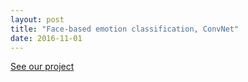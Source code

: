```yaml
---
layout: post
title: "Face-based emotion classification, ConvNet"
date: 2016-11-01
---
```


[See our project](https://github.com/victorjourne/facial_emotion_CNN/blob/master)

